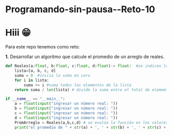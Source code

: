 # Programando-sin-pausa--Reto-10
# Hiii :grin:

Para este repo tenemos como reto:

**1.** Desarrollar un algoritmo que calcule el promedio de un arreglo de reales.

```python
def Reales(a:float, b:float, c:float, d:float)-> float:  #se indican los elementos de la lista
    lista=[a, b, c, d]
    suma = 0  #inicia la suma en cero
    for i in lista:
        suma += i #suma todos los elementos de la lista
    return suma / len(lista) # divide la suma entre el total de elememtos para hallar el promedio

if __name__ == "__main__":
    a = float(input("ingresar un número real: "))
    b = float(input("ingresar un número real: "))
    c = float(input("ingresar un número real: "))
    d = float(input("ingresar un número real: "))
    PromArreglo = Reales(a,b,c,d) # se evalúa la función en los valores ingresados
    print("el promedio de " + str(a) + ', ' + str(b) + ', ' + str(c) +', ' + str(d) + " es: " + str(PromArreglo))
```


